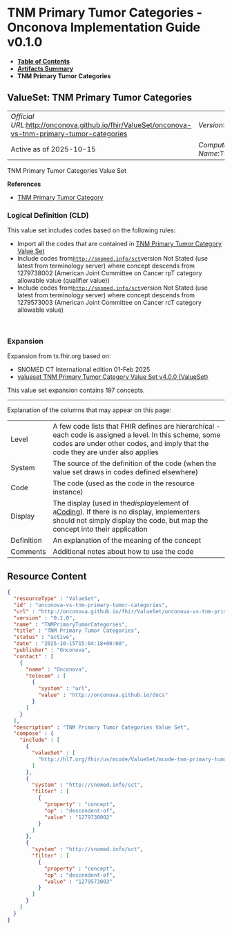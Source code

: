 # TNM Primary Tumor Categories - Onconova Implementation Guide v0.1.0

* [**Table of Contents**](toc.md)
* [**Artifacts Summary**](artifacts.md)
* **TNM Primary Tumor Categories**

## ValueSet: TNM Primary Tumor Categories 

| | |
| :--- | :--- |
| *Official URL*:http://onconova.github.io/fhir/ValueSet/onconova-vs-tnm-primary-tumor-categories | *Version*:0.1.0 |
| Active as of 2025-10-15 | *Computable Name*:TNMPrimaryTumorCategories |

 
TNM Primary Tumor Categories Value Set 

 **References** 

* [TNM Primary Tumor Category](StructureDefinition-onconova-tnm-primary-tumor-category.md)

### Logical Definition (CLD)

This value set includes codes based on the following rules:

* Import all the codes that are contained in [TNM Primary Tumor Category Value Set](http://hl7.org/fhir/us/mcode/STU4/ValueSet-mcode-tnm-primary-tumor-category-vs.html)
* Include codes from[`http://snomed.info/sct`](http://www.snomed.org/)version Not Stated (use latest from terminology server) where concept descends from 1279738002 (American Joint Committee on Cancer rpT category allowable value (qualifier value))
* Include codes from[`http://snomed.info/sct`](http://www.snomed.org/)version Not Stated (use latest from terminology server) where concept descends from 1279573003 (American Joint Committee on Cancer rcT category allowable value)

 

### Expansion

Expansion from tx.fhir.org based on:

* SNOMED CT International edition 01-Feb 2025
* [valueset TNM Primary Tumor Category Value Set v4.0.0 (ValueSet)](http://hl7.org/fhir/us/mcode/STU4/ValueSet-mcode-tnm-primary-tumor-category-vs.html)

This value set expansion contains 197 concepts.

-------

 Explanation of the columns that may appear on this page: 

| | |
| :--- | :--- |
| Level | A few code lists that FHIR defines are hierarchical - each code is assigned a level. In this scheme, some codes are under other codes, and imply that the code they are under also applies |
| System | The source of the definition of the code (when the value set draws in codes defined elsewhere) |
| Code | The code (used as the code in the resource instance) |
| Display | The display (used in the*display*element of a[Coding](http://hl7.org/fhir/R4/datatypes.html#Coding)). If there is no display, implementers should not simply display the code, but map the concept into their application |
| Definition | An explanation of the meaning of the concept |
| Comments | Additional notes about how to use the code |



## Resource Content

```json
{
  "resourceType" : "ValueSet",
  "id" : "onconova-vs-tnm-primary-tumor-categories",
  "url" : "http://onconova.github.io/fhir/ValueSet/onconova-vs-tnm-primary-tumor-categories",
  "version" : "0.1.0",
  "name" : "TNMPrimaryTumorCategories",
  "title" : "TNM Primary Tumor Categories",
  "status" : "active",
  "date" : "2025-10-15T15:04:18+00:00",
  "publisher" : "Onconova",
  "contact" : [
    {
      "name" : "Onconova",
      "telecom" : [
        {
          "system" : "url",
          "value" : "http://onconova.github.io/docs"
        }
      ]
    }
  ],
  "description" : "TNM Primary Tumor Categories Value Set",
  "compose" : {
    "include" : [
      {
        "valueSet" : [
          "http://hl7.org/fhir/us/mcode/ValueSet/mcode-tnm-primary-tumor-category-vs|4.0.0"
        ]
      },
      {
        "system" : "http://snomed.info/sct",
        "filter" : [
          {
            "property" : "concept",
            "op" : "descendent-of",
            "value" : "1279738002"
          }
        ]
      },
      {
        "system" : "http://snomed.info/sct",
        "filter" : [
          {
            "property" : "concept",
            "op" : "descendent-of",
            "value" : "1279573003"
          }
        ]
      }
    ]
  }
}

```
